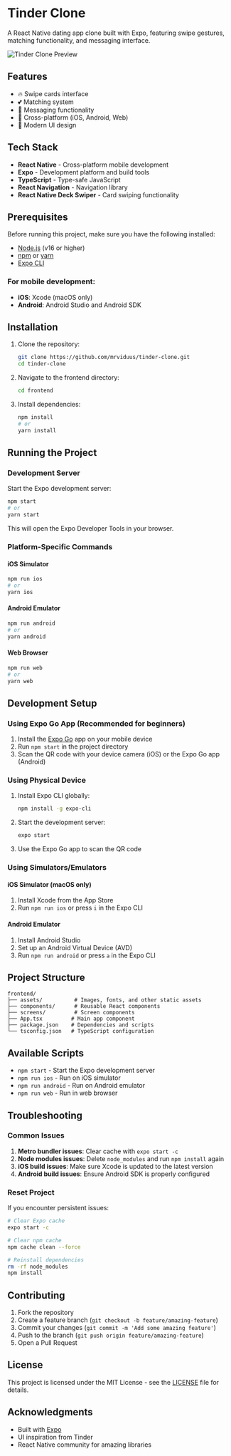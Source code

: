 # Tinder Clone

A React Native dating app clone built with Expo, featuring swipe gestures, matching functionality, and messaging interface.

![Tinder Clone Preview](frontend/preview/tinderclone-preview.gif)

## Features

- 🔥 Swipe cards interface
- 💕 Matching system
- 💬 Messaging functionality
- 📱 Cross-platform (iOS, Android, Web)
- 🎨 Modern UI design

## Tech Stack

- **React Native** - Cross-platform mobile development
- **Expo** - Development platform and build tools
- **TypeScript** - Type-safe JavaScript
- **React Navigation** - Navigation library
- **React Native Deck Swiper** - Card swiping functionality

## Prerequisites

Before running this project, make sure you have the following installed:

- [Node.js](https://nodejs.org/) (v16 or higher)
- [npm](https://www.npmjs.com/) or [yarn](https://yarnpkg.com/)
- [Expo CLI](https://docs.expo.dev/get-started/installation/)

### For mobile development:
- **iOS**: Xcode (macOS only)
- **Android**: Android Studio and Android SDK

## Installation

1. Clone the repository:
   ```bash
   git clone https://github.com/mrviduus/tinder-clone.git
   cd tinder-clone
   ```

2. Navigate to the frontend directory:
   ```bash
   cd frontend
   ```

3. Install dependencies:
   ```bash
   npm install
   # or
   yarn install
   ```

## Running the Project

### Development Server

Start the Expo development server:

```bash
npm start
# or
yarn start
```

This will open the Expo Developer Tools in your browser.

### Platform-Specific Commands

#### iOS Simulator
```bash
npm run ios
# or
yarn ios
```

#### Android Emulator
```bash
npm run android
# or
yarn android
```

#### Web Browser
```bash
npm run web
# or
yarn web
```

## Development Setup

### Using Expo Go App (Recommended for beginners)

1. Install the [Expo Go](https://expo.dev/client) app on your mobile device
2. Run `npm start` in the project directory
3. Scan the QR code with your device camera (iOS) or the Expo Go app (Android)

### Using Physical Device

1. Install Expo CLI globally:
   ```bash
   npm install -g expo-cli
   ```

2. Start the development server:
   ```bash
   expo start
   ```

3. Use the Expo Go app to scan the QR code

### Using Simulators/Emulators

#### iOS Simulator (macOS only)
1. Install Xcode from the App Store
2. Run `npm run ios` or press `i` in the Expo CLI

#### Android Emulator
1. Install Android Studio
2. Set up an Android Virtual Device (AVD)
3. Run `npm run android` or press `a` in the Expo CLI

## Project Structure

```
frontend/
├── assets/          # Images, fonts, and other static assets
├── components/      # Reusable React components
├── screens/         # Screen components
├── App.tsx         # Main app component
├── package.json    # Dependencies and scripts
└── tsconfig.json   # TypeScript configuration
```

## Available Scripts

- `npm start` - Start the Expo development server
- `npm run ios` - Run on iOS simulator
- `npm run android` - Run on Android emulator
- `npm run web` - Run in web browser

## Troubleshooting

### Common Issues

1. **Metro bundler issues**: Clear cache with `expo start -c`
2. **Node modules issues**: Delete `node_modules` and run `npm install` again
3. **iOS build issues**: Make sure Xcode is updated to the latest version
4. **Android build issues**: Ensure Android SDK is properly configured

### Reset Project

If you encounter persistent issues:

```bash
# Clear Expo cache
expo start -c

# Clear npm cache
npm cache clean --force

# Reinstall dependencies
rm -rf node_modules
npm install
```

## Contributing

1. Fork the repository
2. Create a feature branch (`git checkout -b feature/amazing-feature`)
3. Commit your changes (`git commit -m 'Add some amazing feature'`)
4. Push to the branch (`git push origin feature/amazing-feature`)
5. Open a Pull Request

## License

This project is licensed under the MIT License - see the [LICENSE](LICENSE) file for details.

## Acknowledgments

- Built with [Expo](https://expo.dev/)
- UI inspiration from Tinder
- React Native community for amazing libraries